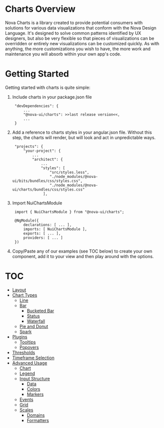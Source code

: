 # Charts Overview

Nova Charts is a library created to provide potential consumers with solutions for various data visualizations that conform with the Nova Design Language. It's designed to solve common patterns identified by UX designers, but also be very flexible so that pieces of visualizations can be overridden or entirely new visualizations can be customized quickly. As with anything, the more customizations you wish to have, the more work and maintenance you will absorb within your own app's code.

# Getting Started

Getting started with charts is quite simple:

1. Include charts in your package.json file

        "devDependencies": {
            ...
            "@nova-ui/charts": >>last release version<<,
            ...
        }


2. Add a reference to charts styles in your angular.json file. Without this step, the charts will render, but will look and act in unpredictable ways.

        "projects": {
            "your-project": {
                ...
                "architect": {
                    ...
                    "styles": [
                        "src/styles.less",
                        "./node_modules/@nova-ui/bits/bundles/css/styles.css",
                        "./node_modules/@nova-ui/charts/bundles/css/styles.css"
                     ],



3. Import NuiChartsModule

        import { NuiChartsModule } from "@nova-ui/charts";

        @NgModule({
            declarations: [ ... ],
            imports: [ NuiChartsModule ],
            exports: [ ... ],
            providers: [ ... ]
        })

4. Copy/Paste any of our examples (see TOC below) to create your own component, add it to your view and then play around with the options.



# TOC

- [Layout](./additional-documentation/layout.html)
- [Chart Types](./additional-documentation/chart-types.html)
    - [Line](./additional-documentation/chart-types/line.html)
    - [Bar](./additional-documentation/chart-types/bar.html)
        - [Bucketed Bar](./additional-documentation/chart-types/bar/bucketed-bar.html)
        - [Status](./additional-documentation/chart-types/bar/status.html)
        - [Waterfall](./additional-documentation/chart-types/bar/waterfall.html)
    - [Pie and Donut](./additional-documentation/chart-types/pie-and-donut.html)
    - [Spark](./additional-documentation/chart-types/spark.html)
- [Plugins](./additional-documentation/plugins.html)
    - [Tooltips](./additional-documentation/plugins/tooltips.html)
    - [Popovers](./additional-documentation/plugins/popovers.html)
- [Thresholds](./additional-documentation/thresholds.html)
- [Timeframe Selection](./additional-documentation/timeframe-selection.html)
- [Advanced Usage](./additional-documentation/advanced-usage.html)
    - [Chart](./additional-documentation/advanced-usage/chart.html)
    - [Legend](./additional-documentation/advanced-usage/legend.html)
    - [Input Structure](./additional-documentation/advanced-usage/input-structure.html)
        - [Data](./additional-documentation/advanced-usage/input-structure/data.html)
        - [Colors](./additional-documentation/advanced-usage/input-structure/colors.html)
        - [Markers](./additional-documentation/advanced-usage/input-structure/markers.html)
    - [Events](./additional-documentation/advanced-usage/events.html)
    - [Grid](./additional-documentation/advanced-usage/grid.html)
    - [Scales](./additional-documentation/advanced-usage/scales.html)
        - [Domains](./additional-documentation/advanced-usage/scales/domains.html)
        - [Formatters](./additional-documentation/advanced-usage/scales/formatters.html)
